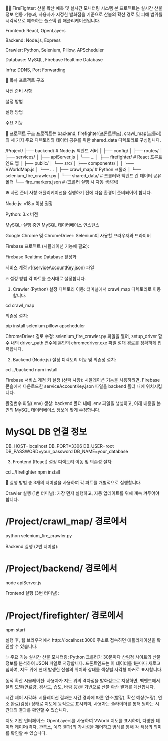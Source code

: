 👨‍🚒 FireFighter: 산불 확산 예측 및 실시간 모니터링 시스템
본 프로젝트는 실시간 산불 정보 연동 기능과, 사용자가 지정한 발화점을 기준으로 산불의 확산 경로 및 피해 범위를 시각적으로 예측하는 풀스택 웹 애플리케이션입니다.

Frontend: React, OpenLayers

Backend: Node.js, Express

Crawler: Python, Selenium, Pillow, APScheduler

Database: MySQL, Firebase Realtime Database

Infra: DDNS, Port Forwarding

📝 목차
프로젝트 구조

사전 준비 사항

설정 방법

실행 방법

주요 기능

📁 프로젝트 구조
프로젝트는 backend, firefighter(프론트엔드), crawl_map(크롤러)의 세 가지 주요 디렉토리와 데이터 공유를 위한 shared_data 디렉토리로 구성됩니다.

/Project/
├── backend/                  # Node.js 백엔드 서버
│   ├── config/
│   ├── routes/
│   ├── services/
│   ├── apiServer.js
│   └── ...
│
├── firefighter/              # React 프론트엔드 앱
│   ├── public/
│   └── src/
│       ├── components/
│       │   └── VWorldMap.js
│       └── ...
│
├── crawl_map/                # Python 크롤러
│   └── selenium_fire_crawler.py
│
└── shared_data/              # 크롤러와 백엔드 간 데이터 공유 폴더
    └── fire_markers.json     # (크롤러 실행 시 자동 생성됨)

⚙️ 사전 준비 사항
애플리케이션을 실행하기 전에 다음 환경이 준비되어야 합니다.

Node.js: v18.x 이상 권장

Python: 3.x 버전

MySQL: 실행 중인 MySQL 데이터베이스 인스턴스

Google Chrome 및 ChromeDriver: Selenium이 사용할 브라우저와 드라이버

Firebase 프로젝트 (시뮬레이션 기능에 필요):

Firebase Realtime Database 활성화

서비스 계정 키(serviceAccountKey.json) 파일

🔥 설정 방법
각 파트를 순서대로 설정합니다.

1. Crawler (Python) 설정
디렉토리 이동: 터미널에서 crawl_map 디렉토리로 이동합니다.

cd crawl_map

의존성 설치:

pip install selenium pillow apscheduler

ChromeDriver 경로 수정: selenium_fire_crawler.py 파일을 열어, setup_driver 함수 내의 driver_path 변수에 본인의 chromedriver.exe 파일 절대 경로를 정확하게 입력합니다.

2. Backend (Node.js) 설정
디렉토리 이동 및 의존성 설치:

cd ../backend
npm install

Firebase 서비스 계정 키 설정 (선택 사항): 시뮬레이션 기능을 사용하려면, Firebase 콘솔에서 다운로드한 serviceAccountKey.json 파일을 backend 폴더 내에 위치시킵니다.

환경변수 파일(.env) 생성: backend 폴더 내에 .env 파일을 생성하고, 아래 내용을 본인의 MySQL 데이터베이스 정보에 맞게 수정합니다.

# MySQL DB 연결 정보
DB_HOST=localhost
DB_PORT=3306
DB_USER=root
DB_PASSWORD=your_password
DB_NAME=your_database

3. Frontend (React) 설정
디렉토리 이동 및 의존성 설치:

cd ../firefighter
npm install

🚀 실행 방법
총 3개의 터미널을 사용하여 각 파트를 개별적으로 실행합니다.

Crawler 실행 (1번 터미널): 가장 먼저 실행하고, 자동 업데이트를 위해 계속 켜두어야 합니다.

# /Project/crawl_map/ 경로에서
python selenium_fire_crawler.py

Backend 실행 (2번 터미널):

# /Project/backend/ 경로에서
node apiServer.js

Frontend 실행 (3번 터미널):

# /Project/firefighter/ 경로에서
npm start

실행 후, 웹 브라우저에서 http://localhost:3000 주소로 접속하면 애플리케이션을 확인할 수 있습니다.

✨ 주요 기능
실시간 산불 모니터링: Python 크롤러가 30분마다 산림청 사이트의 산불 정보를 분석하여 JSON 파일로 저장합니다. 프론트엔드는 이 데이터를 1분마다 새로고침하여, 지도 위에 현재 발생한 산불의 위치와 상태를 색상별 사각형 마커로 표시합니다.

동적 확산 시뮬레이션: 사용자가 지도 위의 격자점을 발화점으로 지정하면, 백엔드에서 물리 모델(연료량, 경사도, 습도, 바람 등)을 기반으로 산불 확산 결과를 계산합니다.

시간 제어 시각화: 시뮬레이션 결과는 시간 경과에 따른 연소(빨강), 확산 예상(노랑), 연소 완료(검정) 상태로 지도에 동적으로 표시되며, 사용자는 슬라이더를 통해 원하는 시간대의 결과를 확인할 수 있습니다.

지도 기반 인터페이스: OpenLayers를 사용하여 VWorld 지도를 표시하며, 다양한 데이터 레이어(격자, 관측소, 예측 결과)의 가시성을 제어하고 범례를 통해 각 색상의 의미를 확인할 수 있습니다.
